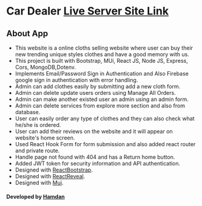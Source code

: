 # Car Dealer [Live Server Site Link](https://sleepy-scrubland-93051.herokuapp.com/)

## About App
 * This website is a online cloths selling website where user can buy their new trending unique styles clothes and have a good memory with us.
 * This project is built with Bootstrap, MUi, React JS, Node JS, Express, Cors, MongoDB,Dotenv.
 * Implements Email/Password Sign in Authentication and Also Firebase google sign in authentication with error handling.
 * Admin can add clothes easily by submitting add a new cloth form.
 * Admin can delete update users orders using Manage All Orders.
 * Admin can make another existed user an admin using an admin form.
 * Admin can delete services from explore more section and also from database.
 * User can easily order any type of clothes and they can also check what he/she is ordered.
 * User can add their reviews on the website and it will appear on website's home screen.
 * Used React Hook Form for form submission and also added react router and private route.
 * Handle page not found with 404 and has a Return home button.
 * Added JWT token for security information and API authentication.
 * Designed with [ReactBootstrap](https://react-bootstrap.github.io/).
 * Designed with [ReactReveal](https://www.react-reveal.com/).
 * Designed with [Mui](https://mui.com/).

#### Developed by [Hamdan](https://github.com/MrHamdan)
